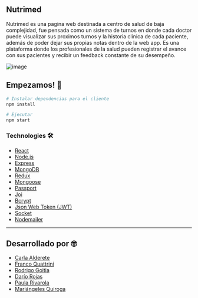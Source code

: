 ## Nutrimed

Nutrimed es una pagina web destinada a centro de salud de baja complejidad, fue pensada como un sistema de turnos en donde cada doctor puede visualizar sus proximos turnos y la historia clinica de cada paciente, además de poder dejar sus propias notas dentro de la web app. Es una plataforma donde los profesionales de la salud pueden registrar el avance con sus pacientes y recibir un feedback constante de su desempeño.

![image](https://i.postimg.cc/ht8nLg1P/nutrimed-herokuapp-com-2021-10-27-04-24-59.png)

## Empezamos! 🚀

```bash
# Instalar dependencias para el cliente
npm install

# Ejecutar
npm start
```

###  Technologies 🛠️

* [React](https://reactjs.org/) 
* [Node.js](https://nodejs.org/en/) 
* [Express](https://expressjs.com/) 
* [MongoDB](https://www.mongodb.com/) 
* [Redux](https://react-redux.js.org/) 
* [Mongoose](https://mongoosejs.com/) 
* [Passport](http://www.passportjs.org/) 
* [Joi](https://www.npmjs.com/package/joi) 
* [Bcrypt](https://www.npmjs.com/package/bcryptjs)
* [Json Web Token (JWT)](https://jwt.io/) 
* [Socket](https://socket.io/) 
* [Nodemailer](https://nodemailer.com/about/)

---
## Desarrollado por 🤓

* [Carla Alderete](https://github.com/CarlaAlderete)
* [Franco Quattrini](https://github.com/franqodev)
* [Rodrigo Goitia](https://github.com/goitiarodrigo)
* [Darío Rojas](https://github.com/DarioRojas87)
* [Paula Rivarola](https://github.com/Paularivarola)
* [Mariángeles Quiroga](https://github.com/meriquiroga)
